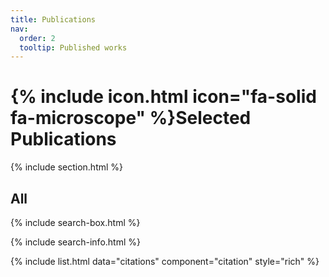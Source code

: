 ```yaml
---
title: Publications
nav:
  order: 2
  tooltip: Published works
---
```


# {% include icon.html icon="fa-solid fa-microscope" %}Selected Publications


{% include section.html %}


## All

{% include search-box.html %}

{% include search-info.html %}

{%
  include list.html
  data="citations"
  component="citation"
  style="rich"
%}